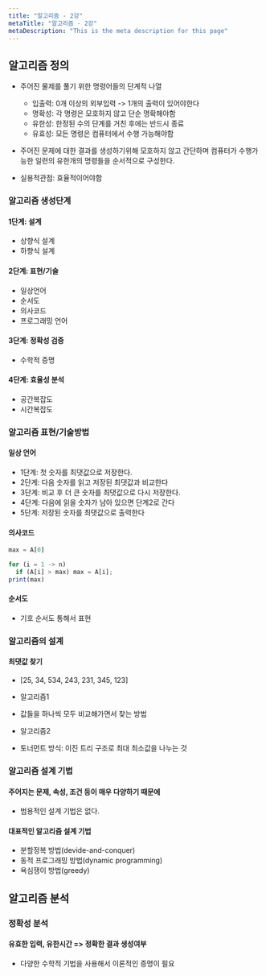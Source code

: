```yaml
---
title: "알고리즘 - 2강"
metaTitle: "알고리즘 - 2강"
metaDescription: "This is the meta description for this page"
---
```


## 알고리즘 정의
- 주어진 물제를 풀기 위한 명령어들의 단계적 나열
    - 입출력: 0개 이상의 외부입력 -> 1개의 출력이 있어야한다
    - 명확성: 각 명령은 모호하지 않고 단순 명확해야함
    - 유한성: 한정된 수의 단계를 거친 후에는 반드시 종료
    - 유효성: 모든 명령은 컴퓨터에서 수행 가능해야함

- 주어진 문제에 대한 결과를 생성하기위해 모호하지 않고 간단하며 컴퓨터가 수행가능한 일련의 유한개의 명령들을 순서적으로 구성한다.
- 실용적관점: 효율적이어야함

### 알고리즘 생성단계

#### 1단계: 설계
- 상향식 설계
- 하향식 설계

#### 2단계: 표현/기술
- 일상언어
- 순서도
- 의사코드
- 프로그래밍 언어

#### 3단계: 정확성 검증
- 수학적 증명

#### 4단계: 효율성 분석
- 공간복잡도
- 시간복잡도

### 알고리즘 표현/기술방법

#### 일상 언어
- 1단계: 첫 숫자를 최댓값으로 저장한다.
- 2단계: 다음 숫자를 읽고 저장된 최댓값과 비교한다
- 3단계: 비교 후 더 큰 숫자를 최댓값으로 다시 저장한다.
- 4단계: 다음에 읽을 숫자가 남아 있으면 단계2로 간다
- 5단계: 저장된 숫자를 최댓값으로 출력한다

#### 의사코드

```js
max = A[0]

for (i = 1 -> n)
  if (A[i] > max) max = A[i];
print(max)
```

#### 순서도
- 기호 순서도 통해서 표현

### 알고리즘의 설계

#### 최댓값 찾기
- [25, 34, 534, 243, 231, 345, 123]  

* 알고리즘1
- 값들을 하나씩 모두 비교해가면서 찾는 방법

* 알고리즘2
- 토너먼트 방식: 이진 트리 구조로 최대 최소값을 나누는 것

### 알고리즘 설계 기법

#### 주어지는 문제, 속성, 조건 등이 매우 다양하기 때문에
- 범용적인 설계 기법은 없다.

#### 대표적인 알고리즘 설계 기법
- 분할정복 방법(devide-and-conquer)
- 동적 프로그래밍 방법(dynamic programming)
- 욕심쟁이 방법(greedy)


## 알고리즘 분석

### 정확성 분석

#### 유효한 입력, 유한시간 => 정확한 결과 생성여부
- 다양한 수학적 기법을 사용해서 이론적인 증명이 필요